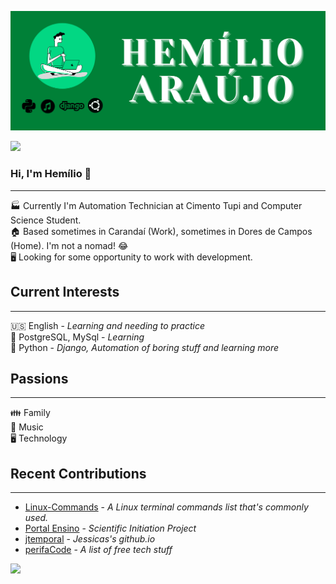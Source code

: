 ![cabeçalho](https://github.com/hemilioaraujo/hemilioaraujo/blob/main/images/head.png)

![](https://komarev.com/ghpvc/?username=hemilioaraujo&color=blue&style=flat)

### Hi, I'm Hemílio 👋 
* * *
🏭 Currently I'm Automation Technician at Cimento Tupi and Computer Science Student.  
🏠 Based sometimes in Carandaí (Work), sometimes in Dores de Campos (Home). I'm not a nomad! 😂  
🖥 Looking for some opportunity to work with development.  

## Current Interests
* * *
:us: English - *Learning and needing to practice*  
🎲 PostgreSQL, MySql - *Learning*  
🐍 Python - *Django, Automation of boring stuff and learning more*  

## Passions
* * *
👪 Family  
🎸 Music  
🖥 Technology  

## Recent Contributions
* * *
* [Linux-Commands](https://github.com/hemilioaraujo/Linux-Commands) - *A Linux terminal commands list that's commonly used.*  
* [Portal Ensino](https://github.com/hemilioaraujo/portal_ensino) - *Scientific Initiation Project*  
* [jtemporal](https://github.com/jtemporal/jtemporal.github.io) - *Jessicas's github.io*  
* [perifaCode](https://github.com/perifacode/) - *A list of free tech stuff*  

<td><img width="495px" align="left" src="https://github-readme-stats.vercel.app/api?username=hemilioaraujo&theme=buefy"/>

